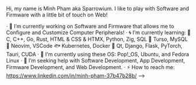 Hi, my name is Minh Pham aka Sparrowium. I like to play with Software and Firmware with a little bit of touch on Web!

· 🌊 I’m currently working on Software and Firmware that allows me to Configure and Customize Computer Peripherals!
· 🌀 I’m currently learning: 
           🐳 C, C++, Go, Rust, HTML & CSS & HTMX, Python, Zig, SQL
           🐋 Turso, MySQL
           🐬 Neovim, VSCode
           🐟 Kubernetes, Docker
           🐠 Qt, Django, Flask, PyTorch, Tauri, CUDA
· 🐙 I'm currently using these OS: Pop!_OS, Ubuntu, and Fedora Linux
· 🐢 I’m seeking help with Software Development, App Development, Firmware Development, and Web Development. 
· ⚡ How to reach me: https://www.linkedin.com/in/minh-pham-37b47b28b/
-->
 

